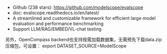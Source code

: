 - Github (238 stars): https://github.com/modelscope/evalscope
- doc: evalscope.readthedocs.io/en/latest/
- A streamlined and customizable framework for efficient large model evaluation and performance benchmarking
- Support LLM/RAG/EMBED/VL-chat testing

另外，OpenCompass backend也支持按需加载数据集，无需预先下载data.zip压缩包，可设置： export DATASET_SOURCE=ModelScope
